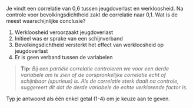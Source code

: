 Je vindt een correlatie van 0,6 tussen jeugdoverlast en werkloosheid. Na controle voor bevolkingsdichtheid zakt de correlatie naar 0,1. Wat is de meest waarschijnlijke conclusie?

1. Werkloosheid veroorzaakt jeugdoverlast
2. Initieel was er sprake van een schijnverband 
3. Bevolkingsdichtheid versterkt het effect van werkloosheid op jeugdoverlast
4. Er is geen verband tussen de variabelen

> **Tip:** *Bij een partiële correlatie controleren we voor een derde variabele om te zien of de oorspronkelijke correlatie echt of schijnbaar (spurieus) is. Als de correlatie sterk daalt na controle, suggereert dit dat de derde variabele de echte verklarende factor is.*

Typ je antwoord als één enkel getal (1-4) om je keuze aan te geven.